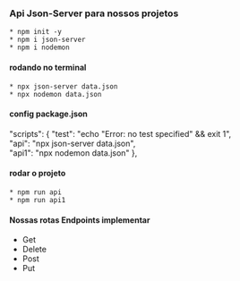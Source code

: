 ### Api Json-Server para nossos projetos
    * npm init -y
    * npm i json-server
    * npm i nodemon

#### rodando no terminal
    * npx json-server data.json
    * npx nodemon data.json

#### config package.json
"scripts": {
    "test": "echo \"Error: no test specified\" && exit 1",
    <br>
    "api": "npx json-server data.json",
    <br>
    "api1": "npx nodemon data.json"
},

#### rodar o projeto
    * npm run api
    * npm run api1

#### Nossas rotas Endpoints implementar
* Get
* Delete
* Post
* Put
